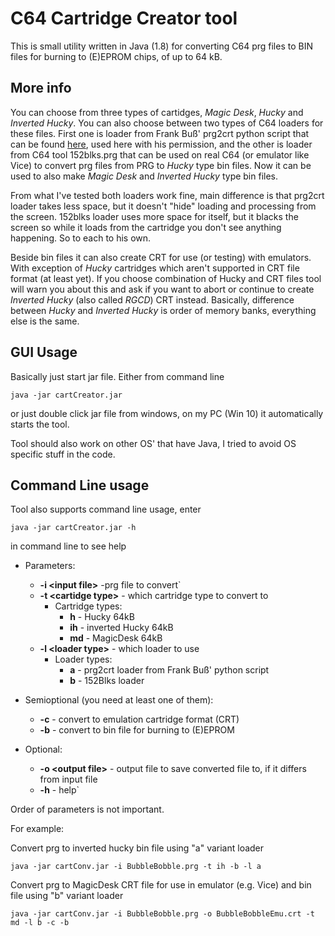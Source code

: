 
# C64 Cartridge Creator tool

This is small utility written in Java (1.8) for converting C64 prg files to BIN files for burning to (E)EPROM chips, of up to 64 kB.

## More info

You can choose from three types of cartidges, *Magic Desk*, *Hucky* and *Inverted Hucky*. You can also choose between two types of C64 loaders for these files. First one is loader from Frank Buß' prg2crt python script that can be found [here](http://www.frank-buss.de/c64/prg2crt/index.html), used here with his permission, and the other is loader from C64 tool 152blks.prg that can be used on real C64 (or emulator like Vice) to convert prg files from PRG to *Hucky* type bin files. Now it can be used to also make *Magic Desk* and *Inverted Hucky* type bin files.

From what I've tested both loaders work fine, main difference is that prg2crt loader takes less space, but it doesn't "hide" loading and processing from the screen. 152blks loader uses more space for itself, but it blacks the screen so while it loads from the cartridge you don't see anything happening. So to each to his own.

Beside bin files it can also create CRT for use (or testing) with emulators. With exception of *Hucky* cartridges which aren't supported in CRT file format (at least yet). If you choose combination of Hucky and CRT files tool will warn you about this and ask if you want to abort or continue to create *Inverted Hucky* (also called *RGCD*) CRT instead. 
Basically, difference between *Hucky* and *Inverted Hucky* is order of memory banks, everything else is the same.

## GUI Usage

Basically just start jar file. Either from command line

`java -jar cartCreator.jar`

or just double click jar file from windows, on my PC (Win 10) it automatically starts the tool.

Tool should also work on other OS' that have Java, I tried to avoid OS specific stuff in the code.

## Command Line usage

Tool also supports command line usage, enter 

`java -jar cartCreator.jar -h`

in command line to see help


- Parameters:
	-  **-i \<input file\>** -prg file to convert`
	-  **-t \<cartidge type\>**	- which cartridge type to convert to
		- Cartridge types:
			- **h** - Hucky 64kB
			- **ih** - inverted Hucky 64kB
			- **md** - MagicDesk 64kB
	- **-l \<loader type\>** - which loader to use
		 - Loader types:
			- **a** - prg2crt loader from Frank Buß' python script
			- **b** - 152Blks loader

- Semioptional (you need at least one of them):
	- **-c** - convert to emulation cartridge format (CRT)
	- **-b** - convert to bin file for burning to (E)EPROM

- Optional:
	 - **-o \<output file\>** - output file to save converted file to, if it differs from input file
	- **-h** - 				help`

Order of parameters is not important.

For example:

Convert prg to inverted hucky bin file using "a" variant loader

`java -jar cartConv.jar -i BubbleBobble.prg -t ih -b -l a`

Convert prg to MagicDesk CRT file for use in emulator (e.g. Vice) and bin file using "b" variant loader

`java -jar cartConv.jar -i BubbleBobble.prg -o BubbleBobbleEmu.crt -t md -l b -c -b`